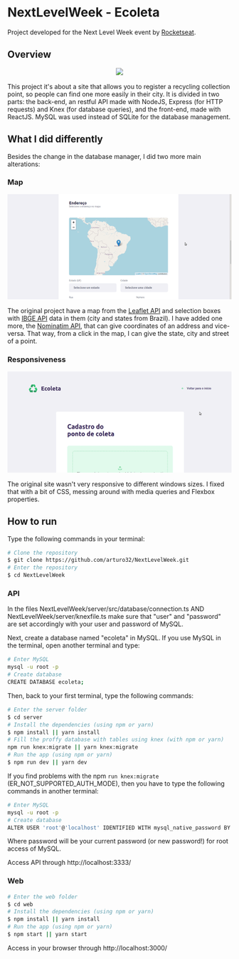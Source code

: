 # NextLevelWeek - Ecoleta

Project developed for the Next Level Week event by <a href="https://rocketseat.com.br/">Rocketseat</a>.

##  Overview

<p align="center">
  <img src="https://github.com/arturo32/NextLevelWeek/blob/master/images/NLW-usage.gif">
</p>

This project it's about a site that allows you to register a recycling collection point, so people can find one more easily in their city. It is divided in two parts: the back-end, an restful API made with NodeJS, Express (for HTTP requests) and Knex (for database queries), and the front-end, made with ReactJS. MySQL was used instead of SQLite for the database management.

## What I did differently  

Besides the change in the database manager, I did two more main alterations:

### Map

<p align="center">
  <img src="https://github.com/arturo32/NextLevelWeek/blob/master/images/NLW-map.gif">
</p>

The original project have a map from the <a href="https://leafletjs.com/">Leaflet API</a> and selection boxes with <a href="https://servicodados.ibge.gov.br/api/docs/localidades?versao=1">IBGE API</a> data in them (city and states from Brazil). I have added one more, the <a href="https://nominatim.org/release-docs/develop/api/Overview/">Nominatim API</a>, that can give coordinates of an address and vice-versa. That way, from a click in the map, I can give the state, city and street of a point.

### Responsiveness

<p align="center">
  <img src="https://github.com/arturo32/NextLevelWeek/blob/master/images/NLW-responsiveness.gif">
</p>

The original site wasn't very responsive to different windows sizes. I fixed that with a bit of CSS, messing around with media queries and Flexbox properties.

## How to run

Type the following commands in your terminal:

```bash
# Clone the repository
$ git clone https://github.com/arturo32/NextLevelWeek.git
# Enter the repository
$ cd NextLevelWeek
```

### API

In the files NextLevelWeek/server/src/database/connection.ts AND NextLevelWeek/server/knexfile.ts make sure that "user" and "password" are set accordingly with your user and password of MySQL.

Next, create a database named "ecoleta" in MySQL. If you use MySQL in the terminal, open another terminal and type:

```bash
# Enter MySQL
mysql -u root -p
# Create database
CREATE DATABASE ecoleta;
```


Then, back to your first terminal, type the following commands:

```bash
# Enter the server folder
$ cd server
# Install the dependencies (using npm or yarn)
$ npm install || yarn install 
# Fill the proffy database with tables using knex (with npm or yarn)
npm run knex:migrate || yarn knex:migrate
# Run the app (using npm or yarn)
$ npm run dev || yarn dev 
```


If you find problems with the npm `run knex:migrate` (ER_NOT_SUPPORTED_AUTH_MODE), then you have to type the following commands in another terminal:
```bash
# Enter MySQL
mysql -u root -p
# Create database
ALTER USER 'root'@'localhost' IDENTIFIED WITH mysql_native_password BY 'password';
```
Where password will be your current password (or new password!) for root access of MySQL.

Access API through http://localhost:3333/


### Web

```bash
# Enter the web folder
$ cd web
# Install the dependencies (using npm or yarn)
$ npm install || yarn install 
# Run the app (using npm or yarn)
$ npm start || yarn start 
```

Access in your browser through http://localhost:3000/ 

